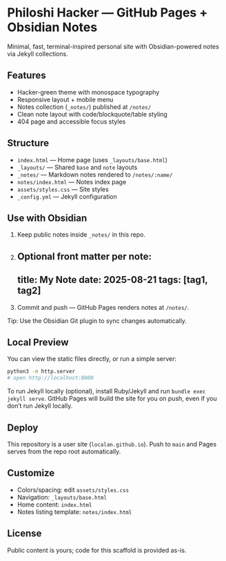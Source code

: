 # Philoshi Hacker — GitHub Pages + Obsidian Notes

Minimal, fast, terminal-inspired personal site with Obsidian-powered notes via Jekyll collections.

## Features
- Hacker-green theme with monospace typography
- Responsive layout + mobile menu
- Notes collection (`_notes/`) published at `/notes/`
- Clean note layout with code/blockquote/table styling
- 404 page and accessible focus styles

## Structure
- `index.html` — Home page (uses `_layouts/base.html`)
- `_layouts/` — Shared `base` and `note` layouts
- `_notes/` — Markdown notes rendered to `/notes/:name/`
- `notes/index.html` — Notes index page
- `assets/styles.css` — Site styles
- `_config.yml` — Jekyll configuration

## Use with Obsidian
1. Keep public notes inside `_notes/` in this repo.
2. Optional front matter per note:
   ---
   title: My Note
   date: 2025-08-21
   tags: [tag1, tag2]
   ---
3. Commit and push — GitHub Pages renders notes at `/notes/`.

Tip: Use the Obsidian Git plugin to sync changes automatically.

## Local Preview
You can view the static files directly, or run a simple server:

```sh
python3 -m http.server
# open http://localhost:8000
```

To run Jekyll locally (optional), install Ruby/Jekyll and run `bundle exec jekyll serve`. GitHub Pages will build the site for you on push, even if you don’t run Jekyll locally.

## Deploy
This repository is a user site (`localan.github.io`). Push to `main` and Pages serves from the repo root automatically.

## Customize
- Colors/spacing: edit `assets/styles.css`
- Navigation: `_layouts/base.html`
- Home content: `index.html`
- Notes listing template: `notes/index.html`

## License
Public content is yours; code for this scaffold is provided as-is.

